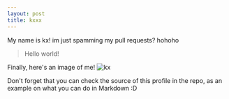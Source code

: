 ```yaml
---
layout: post
title: kxxx
---
```


My name is kx! 
im just spamming my pull requests?
hohoho
> Hello world!

Finally, here's an image of me!
![kx](https://cdn4.iconfinder.com/data/icons/love-cartoon-vol-1/100/boy_stick_stickman_human_alone_happy-512.png)

Don't forget that you can check the source of this profile in the repo, as an example on what you can do in Markdown :D
